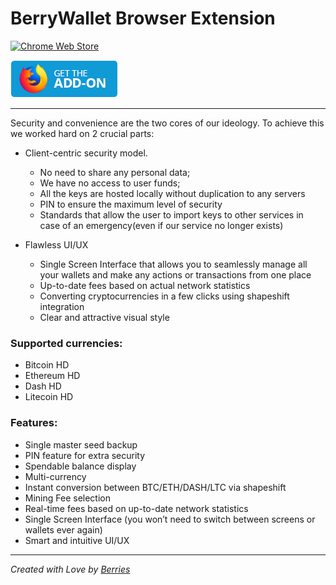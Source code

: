 # BerryWallet Browser Extension

[![Chrome Web Store](https://developer.chrome.com/webstore/images/ChromeWebStore_Badge_v2_206x58.png)](https://chrome.google.com/webstore/detail/berrywallet/boidgcdefidhoojfljngigkjffbodjmn)

[![Mozilla Add-ons](https://github.com/berrywallet/berrywallet-extension/blob/master/docs/mozzila-addon-button.png?raw=true)](https://addons.mozilla.org/firefox/addon/berrywallet)

---

Security and convenience are the two cores of our ideology. To achieve this we worked hard on 2 crucial parts:

 - Client-centric security model. 
    - No need to share any personal data;
    - We have no access to user funds;
    - All the keys are hosted locally without duplication to any servers
    - PIN to ensure the maximum level of security  
    - Standards that allow the user to import keys to other services in case of an emergency(even if our service no longer exists)

 - Flawless UI/UX
    - Single Screen Interface that allows you to seamlessly manage all your wallets and make any actions or transactions from one place 
    - Up-to-date fees based on actual network statistics 
    - Converting cryptocurrencies in a few clicks using shapeshift integration
    - Clear and attractive visual style


### Supported currencies:

 - Bitcoin HD 
 - Ethereum HD 
 - Dash HD 
 - Litecoin HD


### Features:
 - Single master seed backup
 - PIN feature for extra security
 - Spendable balance display
 - Multi-currency
 - Instant conversion between BTC/ETH/DASH/LTC via shapeshift
 - Mining Fee selection
 - Real-time fees based on up-to-date network statistics
 - Single Screen Interface (you won’t need to switch between screens or wallets ever again)
 - Smart and intuitive UI/UX


---


*Created with Love by [Berries](https://berrywallet.io)*